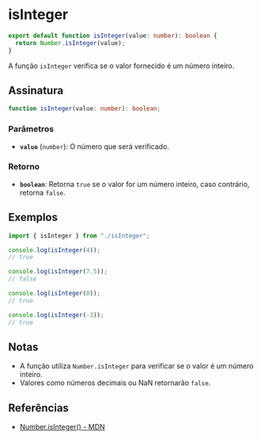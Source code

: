 # isInteger

```typescript
export default function isInteger(value: number): boolean {
  return Number.isInteger(value);
}
```

A função `isInteger` verifica se o valor fornecido é um número inteiro.

## Assinatura

```typescript
function isInteger(value: number): boolean;
```

### Parâmetros

- **`value`** (`number`): O número que será verificado.

### Retorno

- **`boolean`**: Retorna `true` se o valor for um número inteiro, caso contrário, retorna `false`.

## Exemplos

```typescript
import { isInteger } from "./isInteger";

console.log(isInteger(4)); 
// true

console.log(isInteger(7.5)); 
// false

console.log(isInteger(0)); 
// true

console.log(isInteger(-3)); 
// true
```

## Notas

- A função utiliza `Number.isInteger` para verificar se o valor é um número inteiro.
- Valores como números decimais ou NaN retornarão `false`.

## Referências

- [Number.isInteger() - MDN](https://developer.mozilla.org/en-US/docs/Web/JavaScript/Reference/Global_Objects/Number/isInteger)